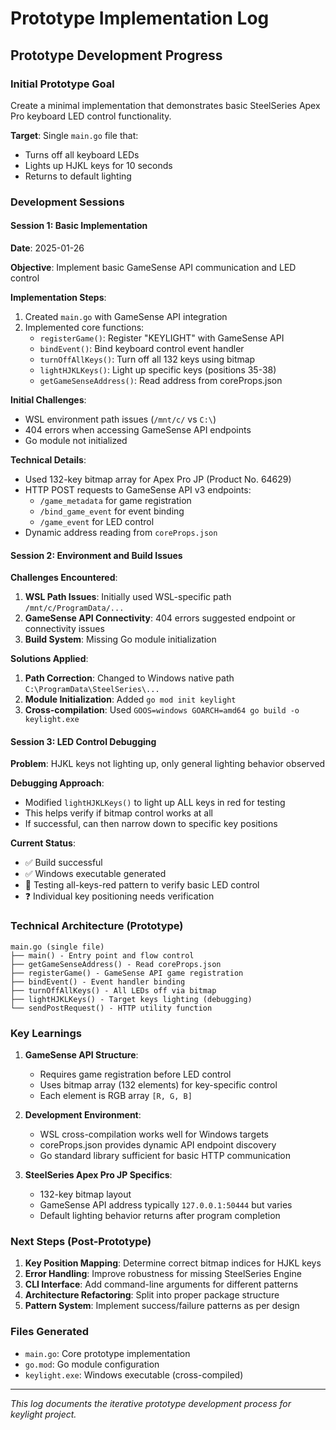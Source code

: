 # Prototype Implementation Log

## Prototype Development Progress

### Initial Prototype Goal
Create a minimal implementation that demonstrates basic SteelSeries Apex Pro keyboard LED control functionality.

**Target**: Single `main.go` file that:
- Turns off all keyboard LEDs
- Lights up HJKL keys for 10 seconds
- Returns to default lighting

### Development Sessions

#### Session 1: Basic Implementation
**Date**: 2025-01-26

**Objective**: Implement basic GameSense API communication and LED control

**Implementation Steps**:
1. Created `main.go` with GameSense API integration
2. Implemented core functions:
   - `registerGame()`: Register "KEYLIGHT" with GameSense API
   - `bindEvent()`: Bind keyboard control event handler
   - `turnOffAllKeys()`: Turn off all 132 keys using bitmap
   - `lightHJKLKeys()`: Light up specific keys (positions 35-38)
   - `getGameSenseAddress()`: Read address from coreProps.json

**Initial Challenges**:
- WSL environment path issues (`/mnt/c/` vs `C:\`)
- 404 errors when accessing GameSense API endpoints
- Go module not initialized

**Technical Details**:
- Used 132-key bitmap array for Apex Pro JP (Product No. 64629)
- HTTP POST requests to GameSense API v3 endpoints:
  - `/game_metadata` for game registration
  - `/bind_game_event` for event binding
  - `/game_event` for LED control
- Dynamic address reading from `coreProps.json`

#### Session 2: Environment and Build Issues
**Challenges Encountered**:
1. **WSL Path Issues**: Initially used WSL-specific path `/mnt/c/ProgramData/...`
2. **GameSense API Connectivity**: 404 errors suggested endpoint or connectivity issues
3. **Build System**: Missing Go module initialization

**Solutions Applied**:
1. **Path Correction**: Changed to Windows native path `C:\ProgramData\SteelSeries\...`
2. **Module Initialization**: Added `go mod init keylight`
3. **Cross-compilation**: Used `GOOS=windows GOARCH=amd64 go build -o keylight.exe`

#### Session 3: LED Control Debugging
**Problem**: HJKL keys not lighting up, only general lighting behavior observed

**Debugging Approach**:
- Modified `lightHJKLKeys()` to light up ALL keys in red for testing
- This helps verify if bitmap control works at all
- If successful, can then narrow down to specific key positions

**Current Status**: 
- ✅ Build successful
- ✅ Windows executable generated
- 🔄 Testing all-keys-red pattern to verify basic LED control
- ❓ Individual key positioning needs verification

### Technical Architecture (Prototype)

```
main.go (single file)
├── main() - Entry point and flow control
├── getGameSenseAddress() - Read coreProps.json
├── registerGame() - GameSense API game registration
├── bindEvent() - Event handler binding
├── turnOffAllKeys() - All LEDs off via bitmap
├── lightHJKLKeys() - Target keys lighting (debugging)
└── sendPostRequest() - HTTP utility function
```

### Key Learnings

1. **GameSense API Structure**: 
   - Requires game registration before LED control
   - Uses bitmap array (132 elements) for key-specific control
   - Each element is RGB array `[R, G, B]`

2. **Development Environment**:
   - WSL cross-compilation works well for Windows targets
   - coreProps.json provides dynamic API endpoint discovery
   - Go standard library sufficient for basic HTTP communication

3. **SteelSeries Apex Pro JP Specifics**:
   - 132-key bitmap layout
   - GameSense API address typically `127.0.0.1:50444` but varies
   - Default lighting behavior returns after program completion

### Next Steps (Post-Prototype)

1. **Key Position Mapping**: Determine correct bitmap indices for HJKL keys
2. **Error Handling**: Improve robustness for missing SteelSeries Engine
3. **CLI Interface**: Add command-line arguments for different patterns
4. **Architecture Refactoring**: Split into proper package structure
5. **Pattern System**: Implement success/failure patterns as per design

### Files Generated
- `main.go`: Core prototype implementation
- `go.mod`: Go module configuration
- `keylight.exe`: Windows executable (cross-compiled)

---
*This log documents the iterative prototype development process for keylight project.*